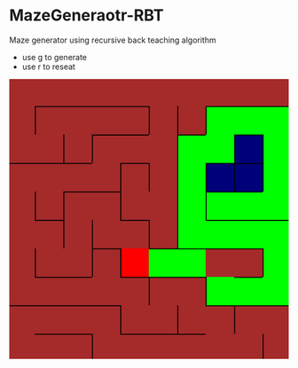 # MazeGeneraotr-RBT
Maze generator using recursive back teaching algorithm 

* use g to generate <br>
* use r to reseat

![Demo](demo.png)
